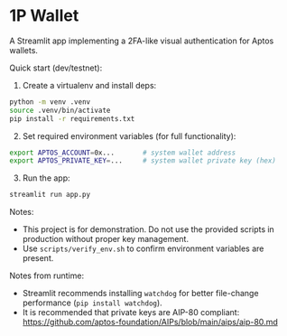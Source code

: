 # 1P Wallet

A Streamlit app implementing a 2FA-like visual authentication for Aptos wallets.

Quick start (dev/testnet):

1. Create a virtualenv and install deps:

```bash
python -m venv .venv
source .venv/bin/activate
pip install -r requirements.txt
```

2. Set required environment variables (for full functionality):

```bash
export APTOS_ACCOUNT=0x...       # system wallet address
export APTOS_PRIVATE_KEY=...     # system wallet private key (hex)
```

3. Run the app:

```bash
streamlit run app.py
```

Notes:
- This project is for demonstration. Do not use the provided scripts in production without proper key management.
- Use `scripts/verify_env.sh` to confirm environment variables are present.

Notes from runtime:
- Streamlit recommends installing `watchdog` for better file-change performance (`pip install watchdog`).
- It is recommended that private keys are AIP-80 compliant: https://github.com/aptos-foundation/AIPs/blob/main/aips/aip-80.md
